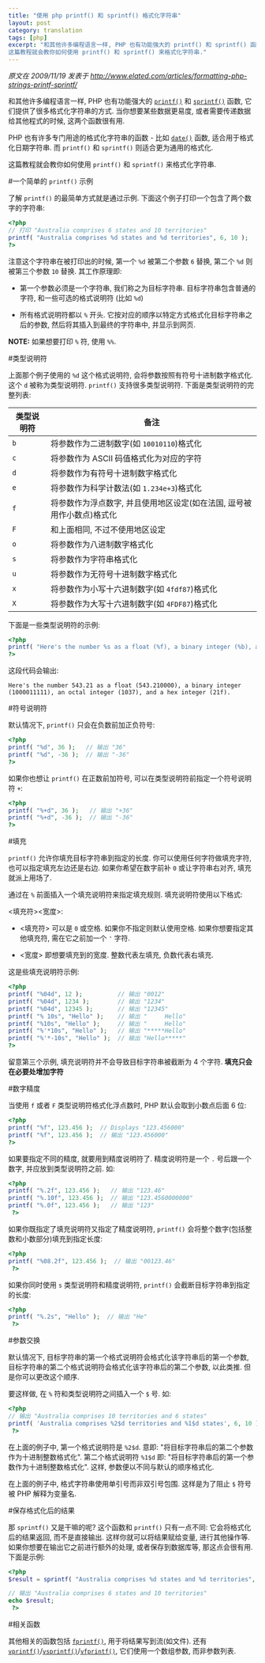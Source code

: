 ```yaml
---
title: "使用 php printf() 和 sprintf() 格式化字符串"
layout: post
category: translation
tags: [php]
excerpt: "和其他许多编程语言一样, PHP 也有功能强大的 printf() 和 sprintf() 函数, 它们提供了很多格式化字符串的方式. 当你想要某些数据更易度, 或者需要传递数据给其他程式的时候, 这两个函数很有用.
这篇教程就会教你如何使用 printf() 和 sprintf() 来格式化字符串."
---
```

_原文在 2009/11/19 发表于 <http://www.elated.com/articles/formatting-php-strings-printf-sprintf/>_

和其他许多编程语言一样, PHP 也有功能强大的 [`printf()`][printf] 和 [`sprintf()`][sprintf] 函数, 它们提供了很多格式化字符串的方式. 当你想要某些数据更易度, 或者需要传递数据给其他程式的时候, 这两个函数很有用.

PHP 也有许多专门用途的格式化字符串的函数 - 比如 [`date()`][date] 函数, 适合用于格式化日期字符串. 而 `printf()` 和 `sprintf()` 则适合更为通用的格式化.

这篇教程就会教你如何使用 `printf()` 和 `sprintf()` 来格式化字符串.

#一个简单的 `printf()` 示例

了解 `printf()` 的最简单方式就是通过示例. 下面这个例子打印一个包含了两个数字的字符串:

```php
<?php
// 打印 "Australia comprises 6 states and 10 territories"
printf( "Australia comprises %d states and %d territories", 6, 10 );
?>
```

注意这个字符串在被打印出的时候, 第一个 `%d` 被第二个参数 `6` 替换, 第二个 `%d` 则被第三个参数 `10` 替换. 其工作原理即:

- 第一个参数必须是一个字符串, 我们称之为目标字符串. 目标字符串包含普通的字符, 和一些可选的格式说明符 (比如 `%d`)

- 所有格式说明符都以 `%` 开头. 它按对应的顺序以特定方式格式化目标字符串之后的参数, 然后将其插入到最终的字符串中, 并显示到网页.

__NOTE:__ 如果想要打印 `%` 符, 使用 `%%`.

#类型说明符

上面那个例子使用的 `%d` 这个格式说明符, 会将参数按照有符号十进制数字格式化. 这个 `d` 被称为类型说明符. `printf()` 支持很多类型说明符. 下面是类型说明符的完整列表:

|类型说明符|备注|
|----------|----|
| `b` | 将参数作为二进制数字(如 `10010110`)格式化 |
| `c` | 将参数作为 ASCII 码值格式化为对应的字符 |
| `d` | 将参数作为有符号十进制数字格式化 |
| `e` | 将参数作为科学计数法(如 `1.234e+3`)格式化 |
| `f` | 将参数作为浮点数字, 并且使用地区设定(如在法国, 逗号被用作小数点)格式化 |
| `F` | 和上面相同, 不过不使用地区设定 |
| `o` | 将参数作为八进制数字格式化 |
| `s` | 将参数作为字符串格式化 |
| `u` | 将参数作为无符号十进制数字格式化 |
| `x` | 将参数作为小写十六进制数字(如 `4fdf87`)格式化 |
| `X` | 将参数作为大写十六进制数字(如 `4FDF87`)格式化 |

下面是一些类型说明符的示例:

```php
<?php 
printf( "Here's the number %s as a float (%f), a binary integer (%b), an octal integer (%o), and a hex integer (%x).", 543.21, 543.21, 543.21, 543.21, 543.21 );
?>
```

这段代码会输出:

```
Here's the number 543.21 as a float (543.210000), a binary integer (1000011111), an octal integer (1037), and a hex integer (21f).
```

#符号说明符

默认情况下, `printf()` 只会在负数前加正负符号:

```php
<?php 
printf( "%d", 36 );   // 输出 "36"
printf( "%d", -36 );  // 输出 "-36"
?>
```

如果你也想让 `printf()` 在正数前加符号, 可以在类型说明符前指定一个符号说明符 `+`:

```php
<?php 
printf( "%+d", 36 );   // 输出 "+36"
printf( "%+d", -36 );  // 输出 "-36"
?>
```

#填充

`printf()` 允许你填充目标字符串到指定的长度. 你可以使用任何字符做填充字符, 也可以指定填充左边还是右边. 如果你希望在数字前补 `0` 或让字符串右对齐, 填充就派上用场了.

通过在 `%` 前面插入一个填充说明符来指定填充规则. 填充说明符使用以下格式:

<填充符><宽度>:

- <填充符> 可以是 `0` 或空格. 如果你不指定则默认使用空格. 如果你想要指定其他填充符, 需在它之前加一个 `'` 字符.

- <宽度> 即想要填充到的宽度. 整数代表左填充, 负数代表右填充.

这是些填充说明符示例:

```php
<?php 
printf( "%04d", 12 );          // 输出 "0012"
printf( "%04d", 1234 );        // 输出 "1234"
printf( "%04d", 12345 );       // 输出 "12345"
printf( "% 10s", "Hello" );    // 输出 "     Hello"
printf( "%10s", "Hello" );     // 输出 "     Hello"
printf( "%'*10s", "Hello" );   // 输出 "*****Hello"
printf( "%'*-10s", "Hello" );  // 输出 "Hello*****"
?>
```

留意第三个示例, 填充说明符并不会导致目标字符串被截断为 4 个字符. __填充只会在必要处增加字符__

#数字精度

当使用 `f` 或者 `F` 类型说明符格式化浮点数时, PHP 默认会取到小数点后面 6 位:

```php
<?php 
printf( "%f", 123.456 );  // Displays "123.456000"
printf( "%f", 123.456 );  // 输出 "123.456000"
?>
```

如果要指定不同的精度, 就要用到精度说明符了. 精度说明符是一个 `.` 号后跟一个数字, 并应放到类型说明符之前. 如:

```php
<?php 
printf( "%.2f", 123.456 );   // 输出 "123.46"
printf( "%.10f", 123.456 );  // 输出 "123.4560000000"
printf( "%.0f", 123.456 );   // 输出 "123"
 ?>
```

如果你既指定了填充说明符又指定了精度说明符, `printf()` 会将整个数字(包括整数和小数部分)填充到指定长度:

```php
<?php 
printf( "%08.2f", 123.456 );  // 输出 "00123.46"
 ?>
```

如果你同时使用 `s` 类型说明符和精度说明符, `printf()` 会截断目标字符串到指定的长度:

```php
<?php 
printf( "%.2s", "Hello" );  // 输出 "He"
 ?>
```

#参数交换

默认情况下, 目标字符串的第一个格式说明符会格式化该字符串后的第一个参数, 目标字符串的第二个格式说明符会格式化该字符串后的第二个参数, 以此类推. 但是你可以更改这个顺序.

要这样做, 在 `%` 符和类型说明符之间插入一个 `$` 号. 如:

```php
<?php 
// 输出 "Australia comprises 10 territories and 6 states"
printf( 'Australia comprises %2$d territories and %1$d states', 6, 10 );
 ?>
```

在上面的例子中, 第一个格式说明符是 `%2$d`. 意即: "将目标字符串后的第二个参数作为十进制整数格式化". 第二个格式说明符 `%1$d` 即: "将目标字符串后的第一个参数作为十进制整数格式化". 这样, 参数便以不同与默认的顺序格式化.

在上面的例子中, 格式字符串使用单引号而非双引号包围. 这样是为了阻止 `$` 符号被 PHP 解释为变量名.

#保存格式化后的结果

那 `sprintf()` 又是干嘛的呢? 这个函数和 `printf()` 只有一点不同: 它会将格式化后的结果返回, 而不是直接输出. 这样你就可以将结果赋给变量, 进行其他操作等. 如果你想要在输出它之前进行额外的处理, 或者保存到数据库等, 那这点会很有用. 下面是示例:

```php
<?php 
$result = sprintf( "Australia comprises %d states and %d territories", 6, 10 );

// 输出 "Australia comprises 6 states and 10 territories"
echo $result;
 ?>
```

#相关函数

其他相关的函数包括 [`fprintf()`][fprintf], 用于将结果写到流(如文件). 还有 [`vprintf()`][vprintf]/[`vsprintf()`][vsprintf]/[`vfprintf()`][vfprintf], 它们使用一个数组参数, 而非参数列表.

[printf]: http://php.net/manual/en/function.printf.php
[date]: http://php.net/manual/en/function.date.php
[sprintf]: http://php.net/manual/en/function.sprintf.php
[fprintf]: http://php.net/manual/en/function.fprintf.php
[vprintf]: http://php.net/manual/en/function.vprintf.php
[vsprintf]: http://php.net/manual/en/function.vsprintf.php
[vfprintf]: http://php.net/manual/en/function.vfprintf.php